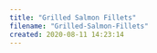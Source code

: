 ```yaml
---
title: "Grilled Salmon Fillets"
filename: "Grilled-Salmon-Fillets"
created: 2020-08-11 14:23:14
---
```


